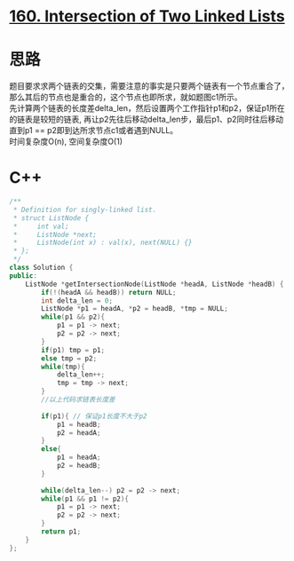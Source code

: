 # [160. Intersection of Two Linked Lists](https://leetcode.com/problems/intersection-of-two-linked-lists/description/)
# 思路
题目要求求两个链表的交集，需要注意的事实是只要两个链表有一个节点重合了，那么其后的节点也是重合的，这个节点也即所求，就如题图c1所示。   
先计算两个链表的长度差delta_len，然后设置两个工作指针p1和p2，保证p1所在的链表是较短的链表, 再让p2先往后移动delta_len步，最后p1、p2同时往后移动
直到p1 == p2即到达所求节点c1或者遇到NULL。   
时间复杂度O(n), 空间复杂度O(1)
# C++
``` C++
/**
 * Definition for singly-linked list.
 * struct ListNode {
 *     int val;
 *     ListNode *next;
 *     ListNode(int x) : val(x), next(NULL) {}
 * };
 */
class Solution {
public:
    ListNode *getIntersectionNode(ListNode *headA, ListNode *headB) {
        if(!(headA && headB)) return NULL;
        int delta_len = 0;
        ListNode *p1 = headA, *p2 = headB, *tmp = NULL;
        while(p1 && p2){
            p1 = p1 -> next;
            p2 = p2 -> next;
        }
        if(p1) tmp = p1;
        else tmp = p2;
        while(tmp){
            delta_len++;
            tmp = tmp -> next;
        }
        //以上代码求链表长度差
          
        if(p1){ // 保证p1长度不大于p2
            p1 = headB;
            p2 = headA;
        }
        else{
            p1 = headA;
            p2 = headB;
        }
        
        while(delta_len--) p2 = p2 -> next;
        while(p1 && p1 != p2){
            p1 = p1 -> next;
            p2 = p2 -> next;
        }
        return p1;
    }
};
```
